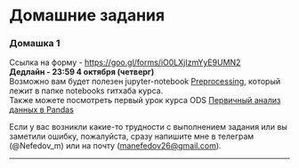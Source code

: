 # Домашние задания

### Домашка 1
Ссылка на форму - <https://goo.gl/forms/iO0LXjIzmYyE9UMN2>  
**Дедлайн - 23:59 4 октября (четверг)**  
Возможно вам будет полезен jupyter-notebook [Preprocessing](https://github.com/mannefedov/compling_nlp_hse_course/blob/master/notebooks/Preprocessing.ipynb), который лежит в папке notebooks гитхаба курса.  
Также можете посмотреть первый урок курса ODS [Первичный анализ данных в Pandas](https://habr.com/company/ods/blog/322626/)

Если у вас возникли какие-то трудности с выполнением задания или вы заметили ошибку, пожалуйста, сразу напишите мне в телеграм (@Nefedov_m) или на почту (manefedov26@gmail.com).


---


